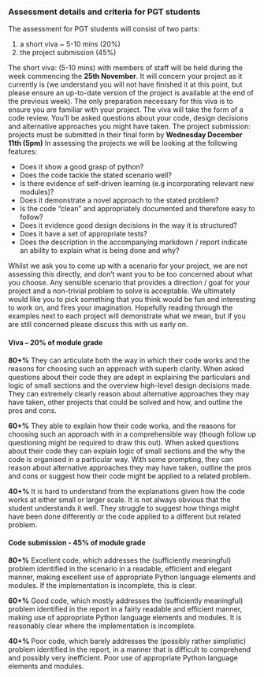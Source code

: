 ### Assessment details and criteria for PGT students

The assessment for PGT students will consist of two parts:

1. a short viva ~ 5-10 mins (20%)
2. the project submission (45%)

The short viva: (5-10 mins) with members of staff will be held during the week commencing the
**25th November**. It will concern your project as it currently is (we
understand you will not have finished it at this point, but please ensure an up-to-date
version of the project is available at the end of the previous week). The only preparation
necessary for this viva is to ensure you are familiar with your project. The viva will take the
form of a code review. You’ll be asked questions about your code, design decisions and
alternative approaches you might have taken.
The project submission: projects must be submitted in their final form by
**Wednesday December 11th (5pm)** In assessing the projects we will be looking at the following
features:

- Does it show a good grasp of python?
- Does the code tackle the stated scenario well?
- Is there evidence of self-driven learning (e.g incorporating relevant new modules)?
- Does it demonstrate a novel approach to the stated problem?
- Is the code “clean” and appropriately documented and therefore easy to follow?
- Does it evidence good design decisions in the way it is structured?
- Does it have a set of appropriate tests?
- Does the description in the accompanying markdown / report indicate an ability to
explain what is being done and why?

Whilst we ask you to come up with a scenario for your project, we are not assessing this
directly, and don’t want you to be too concerned about what you choose. Any sensible
scenario that provides a direction / goal for your project and a non-trivial problem to solve is
acceptable. We ultimately would like you to pick something that you think would be fun and
interesting to work on, and fires your imagination. Hopefully reading through the examples
next to each project will demonstrate what we mean, but if you are still concerned please
discuss this with us early on.

#### Viva – 20% of module grade

<b>80+%</b> They can articulate both the way in which their code works and the reasons for
choosing such an approach with superb clarity. When asked questions about their code they
are adept in explaining the particulars and logic of small sections and the overview high-level
design decisions made. They can extremely clearly reason about alternative approaches they
may have taken, other projects that could be solved and how, and outline the pros and cons.

<b>60+%</b> They able to explain how their code works, and the reasons for choosing such an
approach with in a comprehensible way (though follow up questioning might be required to
draw this out). When asked questions about their code they can explain logic of small
sections and the why the code is organised in a particular way. With some prompting, they
can reason about alternative approaches they may have taken, outline the pros and cons or
suggest how their code might be applied to a related problem.

<b>40+%</b> It is hard to understand from the explanations given how the code works at either
small or larger scale. It is not always obvious that the student understands it well. They
struggle to suggest how things might have been done differently or the code applied to a
different but related problem.

#### Code submission - 45% of module grade

<b>80+%</b> Excellent code, which addresses the (sufficiently meaningful) problem identified in
the scenario in a readable, efficient and elegant manner, making excellent use of appropriate
Python language elements and modules. If the implementation is incomplete, this is clear.

<b>60+%</b> Good code, which mostly addresses the (sufficiently meaningful) problem identified
in the report in a fairly readable and efficient manner, making use of appropriate Python
language elements and modules. It is reasonably clear where the implementation is
incomplete.

<b>40+%</b> Poor code, which barely addresses the (possibly rather simplistic) problem identified
in the report, in a manner that is difficult to comprehend and possibly very inefficient. Poor
use of appropriate Python language elements and modules.


